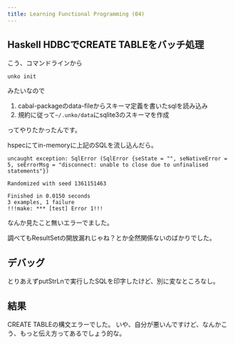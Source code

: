 ```yaml
---
title: Learning Functional Programming (04)
---
```


## Haskell HDBCでCREATE TABLEをバッチ処理

こう、コマンドラインから

    unko init

みたいなので

1. cabal-packageのdata-fileからスキーマ定義を書いたsqlを読み込み
2. 規約に従って`~/.unko/data`にsqlite3のスキーマを作成

ってやりたかったんです。

hspecにてin-memoryに上記のSQLを流し込んだら。

    uncaught exception: SqlError (SqlError {seState = "", seNativeError = 5, seErrorMsg = "disconnect: unable to close due to unfinalised statements"})
    
    Randomized with seed 1361151463
    
    Finished in 0.0150 seconds
    3 examples, 1 failure
    !!!make: *** [test] Error 1!!!

なんか見たこと無いエラーでました。

調べてもResultSetの開放漏れじゃね？とか全然関係ないのばかりでした。

## デバッグ

とりあえずputStrLnで実行したSQLを印字したけど、別に変なところなし。

## 結果

CREATE TABLEの構文エラーでした。
いや、自分が悪いんですけど、なんかこう、もっと伝え方ってあるでしょう的な。
